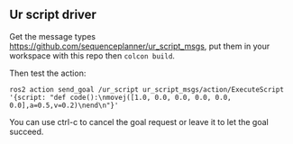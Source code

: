 
Ur script driver
-----

Get the message types <https://github.com/sequenceplanner/ur_script_msgs>, put them in your workspace with this repo then `colcon build`.

Then test the action:

```
ros2 action send_goal /ur_script ur_script_msgs/action/ExecuteScript '{script: "def code():\nmovej([1.0, 0.0, 0.0, 0.0, 0.0, 0.0],a=0.5,v=0.2)\nend\n"}'
```

You can use ctrl-c to cancel the goal request or leave it to let the goal succeed.
